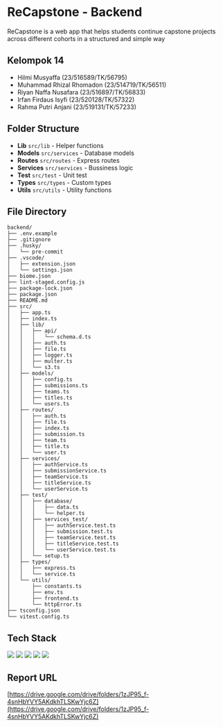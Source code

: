 # ReCapstone - Backend

ReCapstone is a web app that helps students continue capstone projects across different cohorts in a structured and simple way

## Kelompok 14

- Hilmi Musyaffa (23/516589/TK/56795)
- Muhammad Rhizal Rhomadon (23/514719/TK/56511)
- Riyan Naffa Nusafara (23/516897/TK/56833)
- Irfan Firdaus Isyfi (23/520128/TK/57322)
- Rahma Putri Anjani (23/519131/TK/57233)

## Folder Structure

- **Lib** `src/lib` - Helper functions
- **Models** `src/services` - Database models
- **Routes** `src/routes` - Express routes
- **Services** `src/services` - Bussiness logic
- **Test** `src/test` - Unit test
- **Types** `src/types` - Custom types
- **Utils** `src/utils` - Utility functions

## File Directory

```
backend/
├── .env.example
├── .gitignore
├── .husky/
│   └── pre-commit
├── .vscode/
│   ├── extension.json
│   └── settings.json
├── biome.json
├── lint-staged.config.js
├── package-lock.json
├── package.json
├── README.md
├── src/
│   ├── app.ts
│   ├── index.ts
│   ├── lib/
│   │   ├── api/
│   │   │   └── schema.d.ts
│   │   ├── auth.ts
│   │   ├── file.ts
│   │   ├── logger.ts
│   │   ├── multer.ts
│   │   └── s3.ts
│   ├── models/
│   │   ├── config.ts
│   │   ├── submissions.ts
│   │   ├── teams.ts
│   │   ├── titles.ts
│   │   └── users.ts
│   ├── routes/
│   │   ├── auth.ts
│   │   ├── file.ts
│   │   ├── index.ts
│   │   ├── submission.ts
│   │   ├── team.ts
│   │   ├── title.ts
│   │   └── user.ts
│   ├── services/
│   │   ├── authService.ts
│   │   ├── submissionService.ts
│   │   ├── teamService.ts
│   │   ├── titleService.ts
│   │   └── userService.ts
│   ├── test/
│   │   ├── database/
│   │   │   ├── data.ts
│   │   │   └── helper.ts
│   │   ├── services_test/
│   │   │   ├── authService.test.ts
│   │   │   ├── submission.test.ts
│   │   │   ├── teamService.test.ts
│   │   │   ├── titleService.test.ts
│   │   │   └── userService.test.ts
│   │   └── setup.ts
│   ├── types/
│   │   ├── express.ts
│   │   └── service.ts
│   └── utils/
│       ├── constants.ts
│       ├── env.ts
│       ├── frontend.ts
│       └── httpError.ts
├── tsconfig.json
└── vitest.config.ts
```

## Tech Stack

<img src="https://img.shields.io/badge/-TypeScript-3178C6?style=for-the-badge&logo=typescript&logoColor=white"/> <img src="https://img.shields.io/badge/-Express-000000?style=for-the-badge&logo=express&logoColor=white"/> <img src="https://img.shields.io/badge/-MinIO-C72E49?style=for-the-badge&logo=minio&logoColor=white"/> <img src="https://img.shields.io/badge/-MongoDB-47A248?style=for-the-badge&logo=mongodb&logoColor=white"/> <img src="https://img.shields.io/badge/-Docker-2496ED?style=for-the-badge&logo=docker&logoColor=white"/>

## Report URL

[https://drive.google.com/drive/folders/1zJP95_f-4snHbYVY5AKdkhTLSKwYjc6Z](https://drive.google.com/drive/folders/1zJP95_f-4snHbYVY5AKdkhTLSKwYjc6Z)

